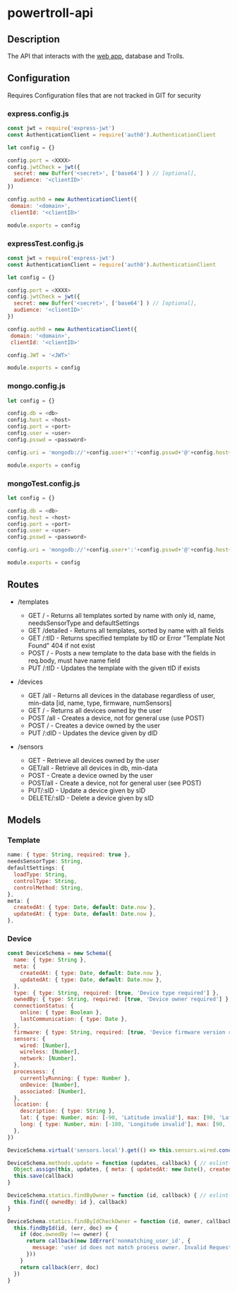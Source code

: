 # powertroll-api
## Description
The API that interacts with the [web app](https://github.com/bveenema/powertroll-web-app), database and Trolls.

## Configuration
Requires Configuration files that are not tracked in GIT for security
### express.config.js
``` JavaScript
const jwt = require('express-jwt')
const AuthenticationClient = require('auth0').AuthenticationClient

let config = {}

config.port = <XXXX>
config.jwtCheck = jwt({
  secret: new Buffer('<secret>', ['base64'] ) // [optional],
  audience: '<clientID>'
})

config.auth0 = new AuthenticationClient({
 domain: '<domain>',
 clientId: '<clientID>'

module.exports = config
```

### expressTest.config.js
``` Javascript
const jwt = require('express-jwt')
const AuthenticationClient = require('auth0').AuthenticationClient

let config = {}

config.port = <XXXX>
config.jwtCheck = jwt({
  secret: new Buffer('<secret>', ['base64'] ) // [optional],
  audience: '<clientID>'
})

config.auth0 = new AuthenticationClient({
 domain: '<domain>',
 clientId: '<clientID>'

config.JWT = '<JWT>'

module.exports = config
```
### mongo.config.js
``` JavaScript
let config = {}

config.db = <db>
config.host = <host>
config.port = <port>
config.user = <user>
config.psswd = <password>

config.uri = 'mongodb://'+config.user+':'+config.psswd+'@'+config.host+':'+config.port+'/'+config.db

module.exports = config
```
### mongoTest.config.js
``` JavaScript
let config = {}

config.db = <db>
config.host = <host>
config.port = <port>
config.user = <user>
config.psswd = <password>

config.uri = 'mongodb://'+config.user+':'+config.psswd+'@'+config.host+':'+config.port+'/'+config.db

module.exports = config
```



## Routes
- /templates
  - GET / - Returns all templates sorted by name with only id, name, needsSensorType and defaultSettings
  - GET /detailed - Returns all templates, sorted by name with all fields
  - GET /:tID - Returns specified template by tID or Error "Template Not Found" 404 if not exist
  - POST / - Posts a new template to the data base with the fields in req.body, must have name field
  - PUT /:tID - Updates the template with the given tID if exists

- /devices
  - GET /all - Returns all devices in the database regardless of user, min-data [id, name, type, firmware, numSensors]
  - GET / - Returns all devices owned by the user
  - POST /all - Creates a device, not for general use (use POST)
  - POST / - Creates a device owned by the user
  - PUT /:dID - Updates the device given by dID

- /sensors
  - GET - Retrieve all devices owned by the user
  - GET/all - Retrieve all devices in db, min-data
  - POST - Create a device owned by the user
  - POST/all - Create a device, not for general user (see POST)
  - PUT/:sID - Update a device given by sID
  - DELETE/:sID - Delete a device given by sID

## Models
### Template
``` JavaScript
name: { type: String, required: true },
needsSensorType: String,
defaultSettings: {
  loadType: String,
  controlType: String,
  controlMethod: String,
},
meta: {
  createdAt: { type: Date, default: Date.now },
  updatedAt: { type: Date, default: Date.now },
},
```
### Device
``` JavaScript
const DeviceSchema = new Schema({
  name: { type: String },
  meta: {
    createdAt: { type: Date, default: Date.now },
    updatedAt: { type: Date, default: Date.now },
  },
  type: { type: String, required: [true, 'Device type required'] },
  ownedBy: { type: String, required: [true, 'Device owner required'] },
  connectionStatus: {
    online: { type: Boolean },
    lastCommunication: { type: Date },
  },
  firmware: { type: String, required: [true, 'Device firmware version required'] },
  sensors: {
    wired: [Number],
    wireless: [Number],
    network: [Number],
  },
  processess: {
    currentlyRunning: { type: Number },
    onDevice: [Number],
    associated: [Number],
  },
  location: {
    description: { type: String },
    lat: { type: Number, min: [-90, 'Latitude invalid'], max: [90, 'Latitude invalid'] },
    long: { type: Number, min: [-180, 'Longitude invalid'], max: [90, 'Longitude invalid'] },
  },
})

DeviceSchema.virtual('sensors.local').get(() => this.sensors.wired.concat(this.sensors.wireless))

DeviceSchema.methods.update = function (updates, callback) { // eslint-disable-line func-names
  Object.assign(this, updates, { meta: { updatedAt: new Date(), createdAt: this.meta.createdAt } })
  this.save(callback)
}

DeviceSchema.statics.findByOwner = function (id, callback) { // eslint-disable-line func-names
  this.find({ ownedBy: id }, callback)
}

DeviceSchema.statics.findByIdCheckOwner = function (id, owner, callback) { // eslint-disable-line func-names, max-len
  this.findById(id, (err, doc) => {
    if (doc.ownedBy !== owner) {
      return callback(new IdError('nonmatching_user_id', {
        message: 'user id does not match process owner. Invalid Request',
      }))
    }
    return callback(err, doc)
  })
}
```
